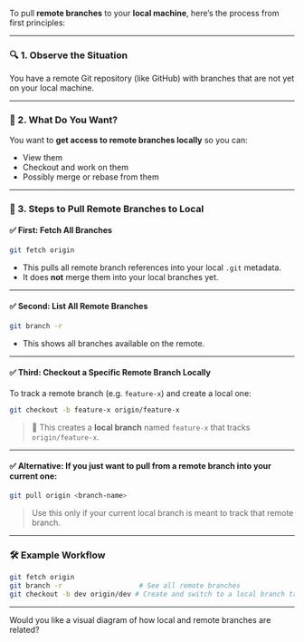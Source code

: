 To pull **remote branches** to your **local machine**, here’s the process from first principles:

---

### 🔍 1. **Observe the Situation**

You have a remote Git repository (like GitHub) with branches that are not yet on your local machine.

---

### 🎯 2. **What Do You Want?**

You want to **get access to remote branches locally** so you can:

* View them
* Checkout and work on them
* Possibly merge or rebase from them

---

### 🧭 3. **Steps to Pull Remote Branches to Local**

#### ✅ First: **Fetch All Branches**

```bash
git fetch origin
```

* This pulls all remote branch references into your local `.git` metadata.
* It does **not** merge them into your local branches yet.

---

#### ✅ Second: **List All Remote Branches**

```bash
git branch -r
```

* This shows all branches available on the remote.

---

#### ✅ Third: **Checkout a Specific Remote Branch Locally**

To track a remote branch (e.g. `feature-x`) and create a local one:

```bash
git checkout -b feature-x origin/feature-x
```

> 🔁 This creates a **local branch** named `feature-x` that tracks `origin/feature-x`.

---

#### ✅ Alternative: If you just want to **pull** from a remote branch into your current one:

```bash
git pull origin <branch-name>
```

> Use this only if your current local branch is meant to track that remote branch.

---

### 🛠️ Example Workflow

```bash
git fetch origin
git branch -r                   # See all remote branches
git checkout -b dev origin/dev # Create and switch to a local branch tracking remote/dev
```

---

Would you like a visual diagram of how local and remote branches are related?
